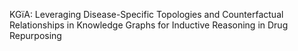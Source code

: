 KGïA: Leveraging Disease-Specific Topologies and Counterfactual Relationships in Knowledge Graphs for Inductive Reasoning in Drug Repurposing

